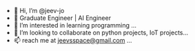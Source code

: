 - 👋 Hi, I’m @jeev-jo
- 🌱 Graduate Engineer | AI Engineer
- 👀 I’m interested in learning programming ...
- 💞️ I’m looking to collaborate on python projects, IoT projects...
- 📫 reach me at jeevsspace@gmail.com ...



<!---
jeev-jo/jeev-jo is a ✨ special ✨ repository because its `README.md` (this file) appears on your GitHub profile.
You can click the Preview link to take a look at your changes.
--->
